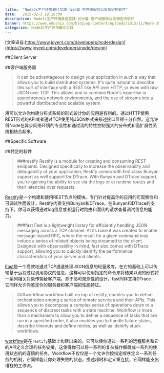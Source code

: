 ```yaml
---
title:  "NodeJs生产环境最佳实践-设计篇-客户端服务以及特定的软件"
date:   2015-02-3 19:18:00
description: NodeJs生产环境最佳实践-设计篇-客户端服务以及特定的软件
banner: https://www.eduonix.com/blog/wp-content/uploads/2015/11/Node-JS-Coding-Best-Practices-for-Beginners.png
categories: NodeJs生产环境最佳实践
---
```


[文章译自:https://www.joyent.com/developers/node/design](https://www.joyent.com/developers/node/design)

##Client Server

##客户端服务器

>It can be advantageous to design your application in such a way that allows you to build distributed systems. It's quite natural to describe this sort of interface with a REST like API over HTTP, or even with raw JSON over TCP. This allows one to combine Node's expertise in asynchronous network environments, and the use of streams into a powerful distributed and scalable system.

用可以允许你构建分布式系统的形式设计你的应用是有利的。通过HTTP使用REST形式的API或者通过TCP使用纯JSON格式来描述接口显得十分自然。这允许将Node在异步网络环境的专业性和通过流的特性控制强大的分布式和高扩展性系统相结合起来。

##Specific Software

##特定的软件


>###restify
Restify is a module for creating and consuming REST endpoints. Designed specifically to increase the observability and debugability of your application, Restify comes with first class Bunyan support as well support for DTrace. With Bunyan and DTrace support, you're gaining the ability to see via the logs or at runtime routes and their latencies over requests.

[Restify](https://npmjs.org/package/restify)是一个构建和使用REST节点的模块。专门针对提高你的应用的可观察性和可调试性而设计，Restify内置支持Bunyan和DTrace。在Bunyan和DTrace的支持下，你可以获得通过log信息或者运行时路由和潜伏的请求查看调试信息的能力。


>###fast
Fast is a lightweight library for efficiently handling JSON messaging across a TCP channel. At its base it was created to enable message-based RPC, where the result for a given command may induce a series of related objects being streamed to the client. Designed with observability in mind, fast also comes with DTrace support, allowing you to quickly identify the performance characteristics of your server and clients.

[Fast](https://npmjs.org/package/fast)是一个高效地通过TCP通道处理JSON信息的轻量级库。在它的基础上可以传输基于远程过程调用协议的信息，这样可以使用指定的命令来将结果以流的形式将一系列相关对象传输给客户端。基于高可观测性的设计，fast同样支持DTrace，它同样允许你鉴定你的服务器和客户端的性能特征。

>###workflow
workflow built on top of restify, enables you to define orchestration among a series of remote services and their APIs. This allows you to decompose a complex series of operations down to a sequence of discreet tasks with a state machine. Workflow is more than a mechanism to allow you to define a sequence of tasks that are run in a specified order, it also enables you to handle failure states, describe timeouts and define retries, as well as identify stuck workflows.

[workflow](https://npmjs.org/package/node-workflow)是在`restify`基础上构建出来的，它可以使你通过一系列的远程服务和它的API定义合理的任务安排。这使得你可以将一系列的复杂操作解耦成一系列的使用状态机的谨慎的任务。Workflow不仅仅是一个允许你按指定顺序定义一系列任务的机制，它同样能让你处理失败的状态，描述超时和定义重连接，它同样能支出堆栈的工作流。